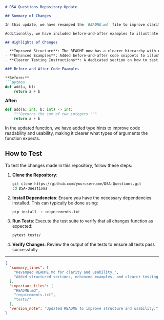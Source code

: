 ```markdown
# DSA Questions Repository Update

## Summary of Changes

In this update, we have revamped the `README.md` file to improve clarity and usability for contributors and users alike. The aim is to present a more structured and informative guide that helps users navigate the repository, understand its purpose, and quickly get started with contributing. The changes include enhanced sections on project highlights, examples, and testing instructions, ensuring that both new and experienced developers can find the information they need efficiently.

Additionally, we have included before-and-after examples to illustrate the impact of the updates made to the codebase. These examples highlight how certain functions have been optimized or modified, providing clear context for the changes. This will serve to not only document the evolution of the code but also assist contributors in understanding best practices for their own contributions.

## Highlights of Changes

- **Improved Structure**: The README now has a clearer hierarchy with distinct sections for summary, highlights, examples, and testing instructions.
- **Enhanced Examples**: Added before-and-after code snippets to illustrate updates made in the codebase, showcasing improvements and changes.
- **Clearer Testing Instructions**: A dedicated section on how to test changes has been included, providing step-by-step guidance for users.

### Before and After Code Examples

**Before:**
```python
def add(a, b):
    return a + b
```

**After:**
```python
def add(a: int, b: int) -> int:
    """Returns the sum of two integers."""
    return a + b
```
In the updated function, we have added type hints to improve code readability and usability, making it clearer what types of arguments the function expects.

## How to Test

To test the changes made in this repository, follow these steps:

1. **Clone the Repository**:
   ```bash
   git clone https://github.com/yourusername/DSA-Questions.git
   cd DSA-Questions
   ```

2. **Install Dependencies**:
   Ensure you have the necessary dependencies installed. This can typically be done using:
   ```bash
   pip install -r requirements.txt
   ```

3. **Run Tests**:
   Execute the test suite to verify that all changes function as expected:
   ```bash
   pytest tests/
   ```

4. **Verify Changes**:
   Review the output of the tests to ensure all tests pass successfully.

---

```json
{
  "summary_lines": [
    "Revamped README.md for clarity and usability.",
    "Added structured sections, enhanced examples, and clearer testing instructions."
  ],
  "important_files": [
    "README.md",
    "requirements.txt",
    "tests/"
  ],
  "version_note": "Updated README to improve structure and usability."
}
```
```